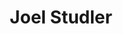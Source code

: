 ---
title: Joel Studler
description: Drummer \ Producer \ Musical Director \ DevOps Engineer
background: "joel-studler-2020-glasses.jpg"
logo: "8thNote.svg"
---